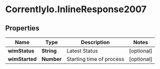 # CorrentlyIo.InlineResponse2007

## Properties

Name | Type | Description | Notes
------------ | ------------- | ------------- | -------------
**wimStatus** | **String** | Latest Status | [optional] 
**wimStarted** | **Number** | Starting time of process | [optional] 


